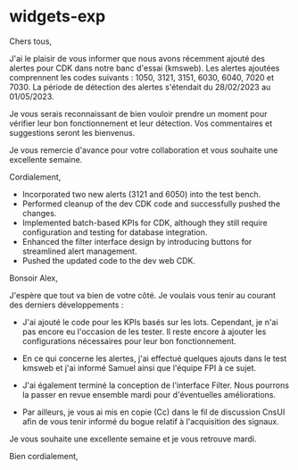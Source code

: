 # widgets-exp

Chers tous,

J'ai le plaisir de vous informer que nous avons récemment ajouté des alertes pour CDK dans notre banc d'essai (kmsweb). Les alertes ajoutées comprennent les codes suivants : 1050, 3121, 3151, 6030, 6040, 7020 et 7030. La période de détection des alertes s'étendait du 28/02/2023 au 01/05/2023.

Je vous serais reconnaissant de bien vouloir prendre un moment pour vérifier leur bon fonctionnement et leur détection. Vos commentaires et suggestions seront les bienvenus.

Je vous remercie d'avance pour votre collaboration et vous souhaite une excellente semaine.

Cordialement,


- Incorporated two new alerts (3121 and 6050) into the test bench.
- Performed cleanup of the dev CDK code and successfully pushed the changes.
- Implemented batch-based KPIs for CDK, although they still require configuration and testing for database integration.
- Enhanced the filter interface design by introducing buttons for streamlined alert management.
- Pushed the updated code to the dev web CDK.


Bonsoir Alex,

J'espère que tout va bien de votre côté. Je voulais vous tenir au courant des derniers développements :

- J'ai ajouté le code pour les KPIs basés sur les lots. Cependant, je n'ai pas encore eu l'occasion de les tester. Il reste encore à ajouter les configurations nécessaires pour leur bon fonctionnement.

- En ce qui concerne les alertes, j'ai effectué quelques ajouts dans le test kmsweb et j'ai informé Samuel ainsi que l'équipe FPI à ce sujet.

- J'ai également terminé la conception de l'interface Filter. Nous pourrons la passer en revue ensemble mardi pour d'éventuelles améliorations.

- Par ailleurs, je vous ai mis en copie (Cc) dans le fil de discussion CnsUI afin de vous tenir informé du bogue relatif à l'acquisition des signaux.

Je vous souhaite une excellente semaine et je vous retrouve mardi.

Bien cordialement,
